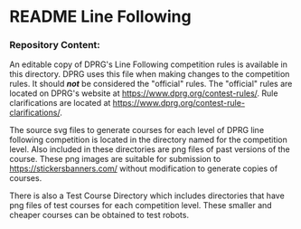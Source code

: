# README Line Following

### Repository Content:
An editable copy of DPRG's Line Following competition rules is available in this directory. DPRG uses this file when making changes to the competition rules. It should **_not_** be considered the "official" rules. The "official" rules are located on DPRG's website at https://www.dprg.org/contest-rules/. Rule clarifications are located at https://www.dprg.org/contest-rule-clarifications/.

The source svg files to generate courses for each level of DPRG line following competition is located in the directory named for the competition level. Also included in these directories are png files of past versions of the course. These png images are suitable for submission to https://stickersbanners.com/ without modification to generate copies of courses.

There is also a Test Course Directory which includes directories that have png files of test courses for each competition level. These smaller and cheaper courses can be obtained to test robots. 

